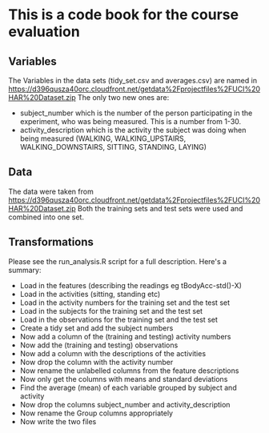 # This is a code book for the course evaluation

## Variables
The Variables in the data sets (tidy_set.csv and averages.csv) are named in https://d396qusza40orc.cloudfront.net/getdata%2Fprojectfiles%2FUCI%20HAR%20Dataset.zip
The only two new ones are:
- subject_number which is the number of the person participating in the experiment, who was being measured.  This is a number from 1-30.
- activity_description which is the activity the subject was doing when being measured (WALKING, WALKING_UPSTAIRS, WALKING_DOWNSTAIRS, SITTING, STANDING, LAYING)

## Data
The data were taken from https://d396qusza40orc.cloudfront.net/getdata%2Fprojectfiles%2FUCI%20HAR%20Dataset.zip
Both the training sets and test sets were used and combined into one set.

## Transformations
Please see the run_analysis.R script for a full description.
Here's a summary:
- Load in the features (describing the readings eg tBodyAcc-std()-X)
- Load in the activities (sitting, standing etc)
- Load in the activity numbers for the training set and the test set
- Load in the subjects for the training set and the test set
- Load in the observations for the training set and the test set
- Create a tidy set and add the subject numbers
- Now add a column of the (training and testing) activity numbers
- Now add the (training and testing) observations
- Now add a column with the descriptions of the activities
- Now drop the column with the activity number
- Now rename the unlabelled columns from the feature descriptions
- Now only get the columns with means and standard deviations
- Find the average (mean) of each variable grouped by subject and activity
- Now drop the columns subject_number and activity_description
- Now rename the Group columns appropriately
- Now write the two files
